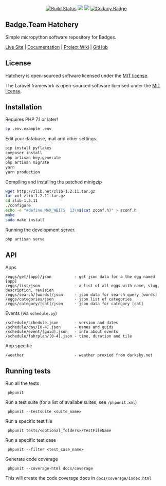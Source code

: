 <p align="center">
<a href="https://travis-ci.org/badgeteam/Hatchery"><img src="https://travis-ci.org/badgeteam/Hatchery.svg" alt="Build Status"></a>
<a href="https://codeclimate.com/github/badgeteam/Hatchery/maintainability"><img src="https://api.codeclimate.com/v1/badges/05fc2bac5b3669fa1b0c/maintainability" /></a>
<a href="https://codeclimate.com/github/badgeteam/Hatchery/test_coverage"><img src="https://api.codeclimate.com/v1/badges/05fc2bac5b3669fa1b0c/test_coverage" /></a>
<a href="https://www.codacy.com/app/Badgeteam/Hatchery?utm_source=github.com&amp;utm_medium=referral&amp;utm_content=badgeteam/Hatchery&amp;utm_campaign=Badge_Grade"><img src="https://api.codacy.com/project/badge/Grade/78402ccc553245f2be2d1def6fdc3c68" alt="Codacy Badge"></a>
</p>

## Badge.Team Hatchery

Simple micropython software repository for Badges. 

[Live Site](http://badge.team) |
[Documentation](https://wiki.badge.team/Hatchery) |
[Project Wiki](https://wiki.badge.team) |
[GitHub](https://github.com/badgeteam/)

## License

Hatchery is open-sourced software licensed under the [MIT license](http://opensource.org/licenses/MIT).

The Laravel framework is open-sourced software licensed under the [MIT license](http://opensource.org/licenses/MIT).

## Installation

Requires PHP 7.1 or later!

```bash
cp .env.example .env
```
Edit your database, mail and other settings..

```bash
pip install pyflakes
composer install
php artisan key:generate
php artisan migrate
yarn
yarn production
```
Compiling and installing the patched minigzip 

```bash
wget http://zlib.net/zlib-1.2.11.tar.gz
tar xvf zlib-1.2.11.tar.gz
cd zlib-1.2.11
./configure
echo -e "#define MAX_WBITS  13\n$(cat zconf.h)" > zconf.h
make
sudo make install
```
Running the development server.


```bash
php artisan serve
```

## API

Apps
```
/eggs/get/[app]/json          - get json data for a the egg named [app]
/eggs/list/json               - a list of all eggs with name, slug, description, revision
/eggs/search/[words]/json     - json data for search query [words]
/eggs/categories/json         - json list of categories
/eggs/category/[cat]/json     - json data for category [cat]
```

Events (via `schedule.py`)
```
/schedule/schedule.json       - version and dates
/schedule/day/[0-4].json      - names and guids
/schedule/event/[guid].json   - info about events
/schedule/fahrplan/[0-4].json - time, duration and tile
```

App specific
```
/weather                      - weather proxied from darksky.net
```

## Running tests
 
 Run all the tests
 
     phpunit
 
 Run a test suite (for a list of availabe suites, see `/phpunit.xml`)
 
     phpunit --testsuite <suite_name>
 
 Run a specific test file
 
     phpunit tests/<optional_folders>/TestFileName
 
 Run a specific test case
 
     phpunit --filter <test_case_name>
 
 Generate code coverage
 
     phpunit --coverage-html docs/coverage
 
 This will create the code coverage docs in `docs/coverage/index.html`

